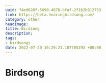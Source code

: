 ```yaml
---
uuid: f4ed028f-5690-4878-bfaf-2f1b2b912753
link: https://beta.hearingbirdsong.com/
category: other
headImage: 
title: Birdsong
description: 
tags:
- birdsongs
date: 2022-07-20 16:29:21.107705293 +00:00
---
```

# Birdsong

